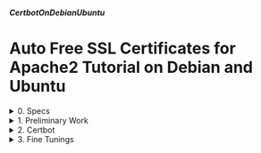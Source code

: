 ##### CertbotOnDebianUbuntu 
# Auto Free SSL Certificates for Apache2 Tutorial on Debian and Ubuntu

<details markdown='1'>
<summary>
0. Specs
</summary>
---
Automation of SSL and certificate renewal for Apache 2 on Debian 11/12 and Ubuntu 22.04/24.04 servers.

My server's hostname is srv1.386387.xyz. You have to change it to yours.

Sources:  
[certbot.eff.org](https://certbot.eff.org/)  
[123qwe.com](https://123qwe.com/)

<br>
</details>

<details markdown='1'>
<summary>
1. Preliminary Work
</summary>
---
My server's name is srv1.386387.xyz and I have installed Apache2 and enabled the following site configuration:

```
sudo apt update
sudo apt install apache2 -y
sudo nano /etc/apache2/sites-available/srv1.386387.xyz.conf
```

Fill as below:

```
<VirtualHost *:80>
    ServerAdmin webmaster@386387.xyz	
    ServerName srv1.386387.xyz
    DocumentRoot /var/www/srv1
    ErrorLog ${APACHE_LOG_DIR}/srv1.386387.xyz-error.log
    CustomLog ${APACHE_LOG_DIR}/srv1.386387.xyz-access.log combined
</VirtualHost>
```

```
sudo a2ensite srv1.386387.xyz.conf
sudo systemctl reload apache2
```

HTML files are placed to /var/www/srv1 and also some apache mods are  enabled to allow ssl and redirection.

```
sudo a2enmod ssl
sudo a2enmod rewrite
sudo systemctl restart apache2
```

<br>
</details>

<details markdown='1'>
<summary>
2. Certbot
</summary>
---
### 2.1. Install Certbot
```
sudo apt update
sudo apt install certbot -y
```

### 2.2. Get Certificates 
Run certbot to get certificates. For authentication method question;  select the option 2 (Place files ...), and enter root directory (/var/www/srv1 for my server). Enter an email address and accept TOS.

```
sudo certbot certonly -d srv1.386387.xyz
```

Certificates are installed to /etc/letsencrypt/live/srv1.386387.xyz/

### 2.3. SSL Site Configuration
Create conf file for the SSL site

```
sudo nano /etc/apache2/sites-available/srv1.386387.xyz-ssl.conf
```

Fill as below:

```
<VirtualHost *:443>
 ServerName srv1.386387.xyz
 DocumentRoot /var/www/srv1
 ErrorLog ${APACHE_LOG_DIR}/srv1.386387.xyz-error.log
 CustomLog ${APACHE_LOG_DIR}/srv1.386387.xyz-access.log combined
 SSLEngine on
 SSLCertificateFile /etc/letsencrypt/live/srv1.386387.xyz/fullchain.pem
 SSLCertificateKeyFile /etc/letsencrypt/live/srv1.386387.xyz/privkey.pem
</VirtualHost>
```

Enable the SSL site

```
sudo a2ensite srv1.386387.xyz-ssl.conf
```

Reload Apache2

```
sudo systemctl reload apache2
```

Our SSL site is ready, and we can reach it by https://srv1.386387.xyz. But we need to do some fine tuning work, at the next section.

<br>
</details>

<details markdown='1'>
<summary>
3. Fine Tunings
</summary>
---
### 3.1. Redirect HTTP Site
https://srv1.386387.xyz goes to SSL site, but http://srv1.386387.xyz goes to  non-ssl site. 

We need to redirect every site access to http to https, with only 1  exception. Certbot tries to renew the certificate in every 2 months and  makes a challenge access to /.well-known/acme-challenge/ folder. So we # need to redirect everything except this folder.

Edit http site configuration and change as below:

```
sudo nano /etc/apache2/sites-available/srv1.386387.xyz.conf
```

```
<VirtualHost *:80>
    ServerAdmin webmaster@386387.xyz	
    ServerName srv1.386387.xyz
    DocumentRoot /var/www/srv1
    # Redirection BEGIN
    # Force redirect to HTTPS unless the request is for Let's Encrypt
    RewriteEngine On
    RewriteCond %{REQUEST_URI} !^/.well-known/acme-challenge/
    RewriteCond %{HTTPS} off
    RewriteRule (.*) https://%{HTTP_HOST}%{REQUEST_URI} [R=301]
    # Redirection END
    ErrorLog ${APACHE_LOG_DIR}/srv1.386387.xyz-error.log
    CustomLog ${APACHE_LOG_DIR}/srv1.386387.xyz-access.log combined
</VirtualHost>
```

Reload Apache

```
sudo systemctl reload apache2
```

We can have a check if certbot renewal works correctly.

```
sudo certbot renew --dry-run
```

Certbot adds a job to crontab for automatic renewal of the certificates.  
We can check it:

```
systemctl list-timers
```

### 3.2. Certbot Renewal Hooks
When your free certificate is automatically renewed, apache needs to be  restarted. Any other software using your certificate needs to be restarted also (like postfix and dovecot). 

Certbot runs all scripts in the  /etc/letsencrypt/renewal-hooks/deploy directory after a successfull renewal. We'll put a script there.

```
sudo nano /etc/letsencrypt/renewal-hooks/deploy/reloadall.sh
```

Fill as below:

```
#!/bin/bash
systemctl reload apache2
systemctl reload postfix
systemctl reload dovecot
```

Make the script executable

```
sudo chmod +x /etc/letsencrypt/renewal-hooks/deploy/reloadall.sh
```
</details>
